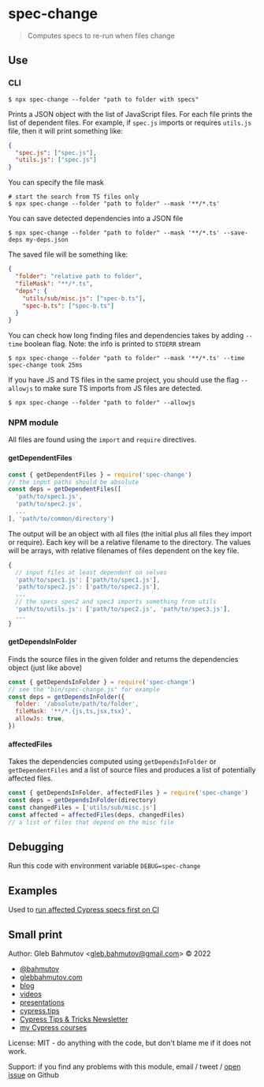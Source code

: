# spec-change

> Computes specs to re-run when files change

## Use

### CLI

```
$ npx spec-change --folder "path to folder with specs"
```

Prints a JSON object with the list of JavaScript files. For each file prints the list of dependent files. For example, if `spec.js` imports or requires `utils.js` file, then it will print something like:

```json
{
  "spec.js": ["spec.js"],
  "utils.js": ["spec.js"]
}
```

You can specify the file mask

```
# start the search from TS files only
$ npx spec-change --folder "path to folder" --mask '**/*.ts'
```

You can save detected dependencies into a JSON file

```
$ npx spec-change --folder "path to folder" --mask '**/*.ts' --save-deps my-deps.json
```

The saved file will be something like:

```json
{
  "folder": "relative path to folder",
  "fileMask": "**/*.ts",
  "deps": {
    "utils/sub/misc.js": ["spec-b.ts"],
    "spec-b.ts": ["spec-b.ts"]
  }
}
```

You can check how long finding files and dependencies takes by adding `--time` boolean flag. Note: the info is printed to `STDERR` stream

```
$ npx spec-change --folder "path to folder" --mask '**/*.ts' --time
spec-change took 25ms
```

If you have JS and TS files in the same project, you should use the flag `--allowjs` to make sure TS imports from JS files are detected.

```
$ npx spec-change --folder "path to folder" --allowjs
```

### NPM module

All files are found using the `import` and `require` directives.

#### getDependentFiles

```js
const { getDependentFiles } = require('spec-change')
// the input paths should be absolute
const deps = getDependentFiles([
  'path/to/spec1.js',
  'path/to/spec2.js',
  ...
], 'path/to/common/directory')
```

The output will be an object with all files (the initial plus all files they import or require). Each key will be a relative filename to the directory. The values will be arrays, with relative filenames of files dependent on the key file.

```js
{
  // input files at least dependent on selves
  'path/to/spec1.js': ['path/to/spec1.js'],
  'path/to/spec2.js': ['path/to/spec2.js'],
  ...
  // the specs spec2 and spec3 imports something from utils
  'path/to/utils.js': ['path/to/spec2.js', 'path/to/spec3.js'],
  ...
}
```

#### getDependsInFolder

Finds the source files in the given folder and returns the dependencies object (just like above)

```js
const { getDependsInFolder } = require('spec-change')
// see the "bin/spec-change.js" for example
const deps = getDependsInFolder({
  folder: '/absolute/path/to/folder',
  fileMask: '**/*.{js,ts,jsx,tsx}',
  allowJs: true,
})
```

#### affectedFiles

Takes the dependencies computed using `getDependsInFolder` or `getDependentFiles` and a list of source files and produces a list of potentially affected files.

```js
const { getDependsInFolder, affectedFiles } = require('spec-change')
const deps = getDependsInFolder(directory)
const changedFiles = ['utils/sub/misc.js']
const affected = affectedFiles(deps, changedFiles)
// a list of files that depend on the misc file
```

## Debugging

Run this code with environment variable `DEBUG=spec-change`

## Examples

Used to [run affected Cypress specs first on CI](https://glebbahmutov.com/blog/trace-changed-specs/)

## Small print

Author: Gleb Bahmutov &lt;gleb.bahmutov@gmail.com&gt; &copy; 2022

- [@bahmutov](https://twitter.com/bahmutov)
- [glebbahmutov.com](https://glebbahmutov.com)
- [blog](https://glebbahmutov.com/blog)
- [videos](https://www.youtube.com/glebbahmutov)
- [presentations](https://slides.com/bahmutov)
- [cypress.tips](https://cypress.tips)
- [Cypress Tips & Tricks Newsletter](https://cypresstips.substack.com/)
- [my Cypress courses](https://cypress.tips/courses)

License: MIT - do anything with the code, but don't blame me if it does not work.

Support: if you find any problems with this module, email / tweet /
[open issue](https://github.com/bahmutov/spec-change/issues) on Github
